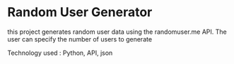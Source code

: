 <h1>Random User Generator</h1>

<p>this project generates random user data using the randomuser.me API. The user can specify the number of users to generate<p>

<P>Technology used : Python, API, json</p>

